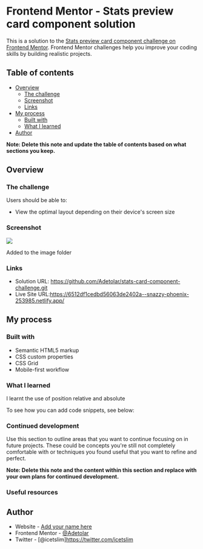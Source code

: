 # Frontend Mentor - Stats preview card component solution

This is a solution to the [Stats preview card component challenge on Frontend Mentor](https://www.frontendmentor.io/challenges/stats-preview-card-component-8JqbgoU62). Frontend Mentor challenges help you improve your coding skills by building realistic projects. 

## Table of contents

- [Overview](#overview)
  - [The challenge](#the-challenge)
  - [Screenshot](#screenshot)
  - [Links](#links)
- [My process](#my-process)
  - [Built with](#built-with)
  - [What I learned](#what-i-learned)  
- [Author](#author)


**Note: Delete this note and update the table of contents based on what sections you keep.**

## Overview

### The challenge

Users should be able to:

- View the optimal layout depending on their device's screen size

### Screenshot

![](./screenshot.jpg)

Added to the image folder

### Links

- Solution URL: https://github.com/Adetolar/stats-card-component-challenge.git
- Live Site URL:https://6512df1cedbd56063de2402a--snazzy-phoenix-253985.netlify.app/

## My process

### Built with

- Semantic HTML5 markup
- CSS custom properties
- CSS Grid
- Mobile-first workflow




### What I learned
I learnt the use of position relative and absolute

To see how you can add code snippets, see below:




### Continued development

Use this section to outline areas that you want to continue focusing on in future projects. These could be concepts you're still not completely comfortable with or techniques you found useful that you want to refine and perfect.

**Note: Delete this note and the content within this section and replace with your own plans for continued development.**

### Useful resources


## Author

- Website - [Add your name here](https://www.your-site.com)
- Frontend Mentor - [@Adetolar](https://www.frontendmentor.io/profile/Adetolar)
- Twitter - [@icetslim]https://twitter.com/icetslim

